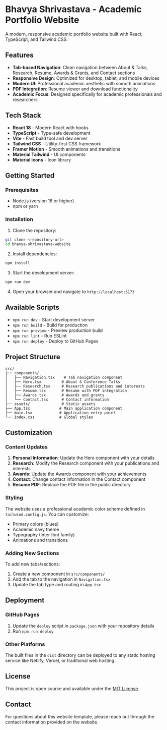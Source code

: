 # Bhavya Shrivastava - Academic Portfolio Website

A modern, responsive academic portfolio website built with React, TypeScript, and Tailwind CSS.

## Features

- **Tab-based Navigation**: Clean navigation between About & Talks, Research, Resume, Awards & Grants, and Contact sections
- **Responsive Design**: Optimized for desktop, tablet, and mobile devices
- **Modern UI**: Professional academic aesthetic with smooth animations
- **PDF Integration**: Resume viewer and download functionality
- **Academic Focus**: Designed specifically for academic professionals and researchers

## Tech Stack

- **React 18** - Modern React with hooks
- **TypeScript** - Type-safe development
- **Vite** - Fast build tool and dev server
- **Tailwind CSS** - Utility-first CSS framework
- **Framer Motion** - Smooth animations and transitions
- **Material Tailwind** - UI components
- **Material Icons** - Icon library

## Getting Started

### Prerequisites

- Node.js (version 16 or higher)
- npm or yarn

### Installation

1. Clone the repository:
```bash
git clone <repository-url>
cd bhavya-shrivastava-website
```

2. Install dependencies:
```bash
npm install
```

3. Start the development server:
```bash
npm run dev
```

4. Open your browser and navigate to `http://localhost:5173`

## Available Scripts

- `npm run dev` - Start development server
- `npm run build` - Build for production
- `npm run preview` - Preview production build
- `npm run lint` - Run ESLint
- `npm run deploy` - Deploy to GitHub Pages

## Project Structure

```
src/
├── components/
│   ├── Navigation.tsx    # Tab navigation component
│   ├── Hero.tsx         # About & Conference Talks
│   ├── Research.tsx     # Research publications and interests
│   ├── Resume.tsx       # Resume with PDF integration
│   ├── Awards.tsx       # Awards and grants
│   └── Contact.tsx      # Contact information
├── assets/              # Static assets
├── App.tsx             # Main application component
├── main.tsx            # Application entry point
└── index.css           # Global styles
```

## Customization

### Content Updates

1. **Personal Information**: Update the Hero component with your details
2. **Research**: Modify the Research component with your publications and interests
3. **Awards**: Update the Awards component with your achievements
4. **Contact**: Change contact information in the Contact component
5. **Resume PDF**: Replace the PDF file in the public directory

### Styling

The website uses a professional academic color scheme defined in `tailwind.config.js`. You can customize:

- Primary colors (blues)
- Academic navy theme
- Typography (Inter font family)
- Animations and transitions

### Adding New Sections

To add new tabs/sections:

1. Create a new component in `src/components/`
2. Add the tab to the navigation in `Navigation.tsx`
3. Update the tab type and routing in `App.tsx`

## Deployment

### GitHub Pages

1. Update the `deploy` script in `package.json` with your repository details
2. Run `npm run deploy`

### Other Platforms

The built files in the `dist` directory can be deployed to any static hosting service like Netlify, Vercel, or traditional web hosting.

## License

This project is open source and available under the [MIT License](LICENSE).

## Contact

For questions about this website template, please reach out through the contact information provided on the website. 